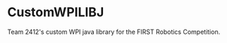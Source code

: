 CustomWPILIBJ
=============
Team 2412's custom WPI java library for the FIRST Robotics Competition.
